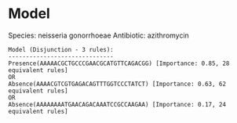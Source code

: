 
# Model

Species: neisseria gonorrhoeae
Antibiotic: azithromycin

```
Model (Disjunction - 3 rules):
------------------------------
Presence(AAAAACGCTGCCCGAACGCATGTTCAGACGG) [Importance: 0.85, 28 equivalent rules]
OR
Absence(AAAACGTCGTGAGACAGTTTGGTCCCTATCT) [Importance: 0.63, 62 equivalent rules]
OR
Absence(AAAAAAAATGAACAGACAAATCCGCCAAGAA) [Importance: 0.17, 24 equivalent rules]

```

